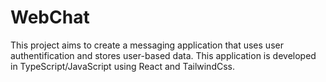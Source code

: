 # WebChat

This project aims to create a messaging application that uses user authentification and stores user-based data. This application is developed in TypeScript/JavaScript using React and TailwindCss.